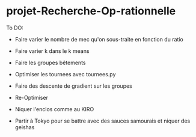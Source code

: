 # projet-Recherche-Op-rationnelle

To DO:
  - Faire varier le nombre de mec qu'on sous-traite en fonction du ratio
  - Faire varier k dans le k means
  - Faire les groupes bêtements

  - Optimiser les tournees avec tournees.py
  
  - Faire des descente de gradient sur les groupes 
  - Re-Optimiser
  
  
  - Niquer l'enclos comme au KIRO
  - Partir à Tokyo pour se battre avec des sauces samourais et niquer des geishas
